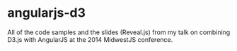 angularjs-d3
============

All of the code samples and the slides (Reveal.js) from my talk on combining D3.js with AngularJS at the 2014 MidwestJS conference. 
